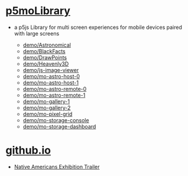 # [p5moLibrary](https://github.com/molab-itp/p5moLibrary)

- a p5js Library for multi screen experiences for mobile devices paired with large screens

  - [demo/Astronomical](demo/Astronomical?v=53)
  - [demo/BlackFacts](demo/BlackFacts?v=53)
  - [demo/DrawPoints](demo/DrawPoints)
  - [demo/Heavenly3D](demo/Heavenly3D?v=53)
  - [demo/js-image-viewer](demo/js-image-viewer)
  - [demo/mo-astro-host-0](demo/mo-astro-host-0/)
  - [demo/mo-astro-host-1](demo/mo-astro-host-1/)
  - [demo/mo-astro-remote-0](demo/mo-astro-remote-0/)
  - [demo/mo-astro-remote-1](demo/mo-astro-remote-1/)
  - [demo/mo-gallery-1](demo/mo-gallery-1/)
  - [demo/mo-gallery-2](demo/mo-gallery-2)
  - [demo/mo-pixel-grid](demo/mo-pixel-grid?v=53)
  - [demo/mo-storage-console](demo/mo-storage-console?v=53)
  - [demo/mo-storage-dashboard](demo/mo-storage-dashboard?v=53)

# [github.io](https://molab-itp.github.io/p5moLibrary/src?v=53)

- [Native Americans Exhibition Trailer](demo/BlackFacts?playlist=hpjNGTYvpxw)

<!--
# https://www.youtube.com/watch?v=hpjNGTYvpxw
# The Land Carries Our Ancestors: Contemporary Art by Native Americans Exhibition Trailer
 -->
